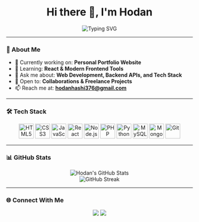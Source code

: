 <h1 align="center">Hi there 👋, I'm Hodan</h1>

<p align="center">
  <img src="https://readme-typing-svg.herokuapp.com?font=Fira+Code&size=24&pause=1000&color=4A90E2&center=true&vCenter=true&width=435&lines=Fullstack+Developer;Tech+Enthusiast+💻;Lifelong+Learner+📚;Open+Source+Lover+❤️" alt="Typing SVG" />
</p>

---

### 💫 About Me

- 🔭 Currently working on: **Personal Portfolio Website**
- 🌱 Learning: **React & Modern Frontend Tools**
- 💬 Ask me about: **Web Development, Backend APIs, and Tech Stack**
- 🤝 Open to: **Collaborations & Freelance Projects**
- 📫 Reach me at: **hodanhashi376@gmail.com**


---

### 🛠️ Tech Stack

<div align="center">
  <img src="https://cdn.jsdelivr.net/gh/devicons/devicon/icons/html5/html5-original.svg" height="40" alt="HTML5" />
  <img src="https://cdn.jsdelivr.net/gh/devicons/devicon/icons/css3/css3-original.svg" height="40" alt="CSS3" />
  <img src="https://cdn.jsdelivr.net/gh/devicons/devicon/icons/javascript/javascript-original.svg" height="40" alt="JavaScript" />
  <img src="https://cdn.jsdelivr.net/gh/devicons/devicon/icons/react/react-original.svg" height="40" alt="React" />
  <img src="https://cdn.jsdelivr.net/gh/devicons/devicon/icons/nodejs/nodejs-original.svg" height="40" alt="Node.js" />
  <img src="https://cdn.jsdelivr.net/gh/devicons/devicon/icons/php/php-original.svg" height="40" alt="PHP" />
  <img src="https://cdn.jsdelivr.net/gh/devicons/devicon/icons/python/python-original.svg" height="40" alt="Python" />
  <img src="https://cdn.jsdelivr.net/gh/devicons/devicon/icons/mysql/mysql-original.svg" height="40" alt="MySQL" />
  <img src="https://cdn.jsdelivr.net/gh/devicons/devicon/icons/mongodb/mongodb-original.svg" height="40" alt="MongoDB" />
  <img src="https://cdn.jsdelivr.net/gh/devicons/devicon/icons/git/git-original.svg" height="40" alt="Git" />
</div>

---

### 📊 GitHub Stats

<p align="center">
  <img src="https://github-readme-stats.vercel.app/api?username=hodansdiary&show_icons=true&theme=radical" alt="Hodan's GitHub Stats" />
  <br />
  <img src="https://github-readme-streak-stats.herokuapp.com/?user=hodan376&theme=radical" alt="GitHub Streak" />
</p>

---

### 🌐 Connect With Me

<p align="center">
  <a href="mailto:hodanhashi376@gmail.com"><img src="https://img.shields.io/badge/Gmail-red?style=for-the-badge&logo=gmail&logoColor=white" /></a>
  <a href="https://github.com/hodansdiary"><img src="https://img.shields.io/badge/GitHub-000?style=for-the-badge&logo=github&logoColor=white" /></a>
</p>
